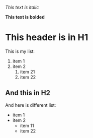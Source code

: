 _This text is italic_

__This text is bolded__

# This header is in H1
This is my list:
1. item 1
2. item 2
    1. item 21
    2. item 22

## And this in H2
And here is different list:
* item 1
* item 2
    * item 11
    * item 22

